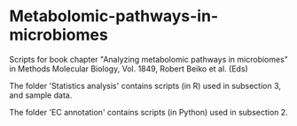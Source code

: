 # Metabolomic-pathways-in-microbiomes
Scripts for book chapter "Analyzing metabolomic pathways in microbiomes" in Methods Molecular Biology, Vol. 1849, Robert Beiko et al. (Eds)

The folder 'Statistics analysis' contains scripts (in R) used in subsection 3, and sample data.

The folder 'EC annotation' contains scripts (in Python) used in subsection 2.
